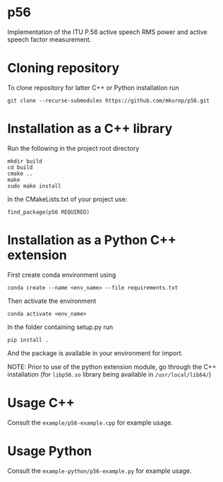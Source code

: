 # p56
Implementation of the ITU P.56 active speech RMS power and active speech factor measurement.

# Cloning repository
To clone repository for latter C++ or Python installation run

```
git clone --recurse-submodules https://github.com/mkurop/p56.git
```

# Installation as a C++ library
Run the following in the project root directory

```
mkdir build
cd build
cmake ..
make 
sudo make install
```

In the CMakeLists.txt of your project use:

```
find_package(p56 REQUIRED)
```

# Installation as a Python C++ extension

First create conda environment using

```
conda create --name <env_name> --file requirements.txt
```

Then activate the environment

```
conda activate <env_name>
```

In the folder containing setup.py run

```
pip install .
```

And the package is available in your environment for import.

NOTE: Prior to use of the python extension module, go through the C++ installation (for `libp56.so` library being available in `/usr/local/lib64/`)

# Usage C++
Consult the `example/p56-example.cpp` for example usage.

# Usage Python
Consult the `example-python/p56-example.py` for example usage.
